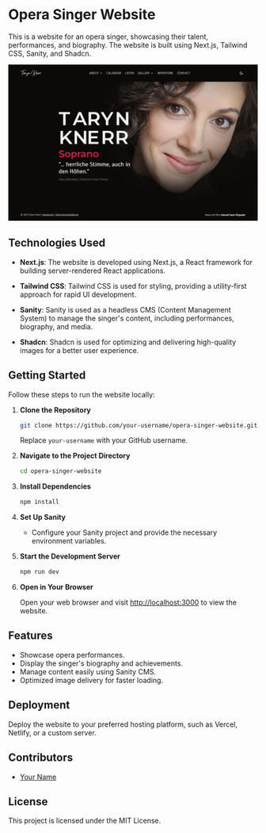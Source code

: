 # Opera Singer Website

This is a website for an opera singer, showcasing their talent, performances, and biography. The website is built using Next.js, Tailwind CSS, Sanity, and Shadcn.

![Website Screenshot](public/screenshot.png)

## Technologies Used

- **Next.js**: The website is developed using Next.js, a React framework for building server-rendered React applications.

- **Tailwind CSS**: Tailwind CSS is used for styling, providing a utility-first approach for rapid UI development.

- **Sanity**: Sanity is used as a headless CMS (Content Management System) to manage the singer's content, including performances, biography, and media.

- **Shadcn**: Shadcn is used for optimizing and delivering high-quality images for a better user experience.

## Getting Started

Follow these steps to run the website locally:

1. **Clone the Repository**

   ```bash
   git clone https://github.com/your-username/opera-singer-website.git
   ```

   Replace `your-username` with your GitHub username.

2. **Navigate to the Project Directory**

   ```bash
   cd opera-singer-website
   ```

3. **Install Dependencies**

   ```bash
   npm install
   ```

4. **Set Up Sanity**

   - Configure your Sanity project and provide the necessary environment variables.

5. **Start the Development Server**

   ```bash
   npm run dev
   ```

6. **Open in Your Browser**

   Open your web browser and visit [http://localhost:3000](http://localhost:3000) to view the website.

## Features

- Showcase opera performances.
- Display the singer's biography and achievements.
- Manage content easily using Sanity CMS.
- Optimized image delivery for faster loading.

## Deployment

Deploy the website to your preferred hosting platform, such as Vercel, Netlify, or a custom server.

## Contributors

- [Your Name](https://github.com/manuelpastorringuelet)

## License

This project is licensed under the MIT License.

